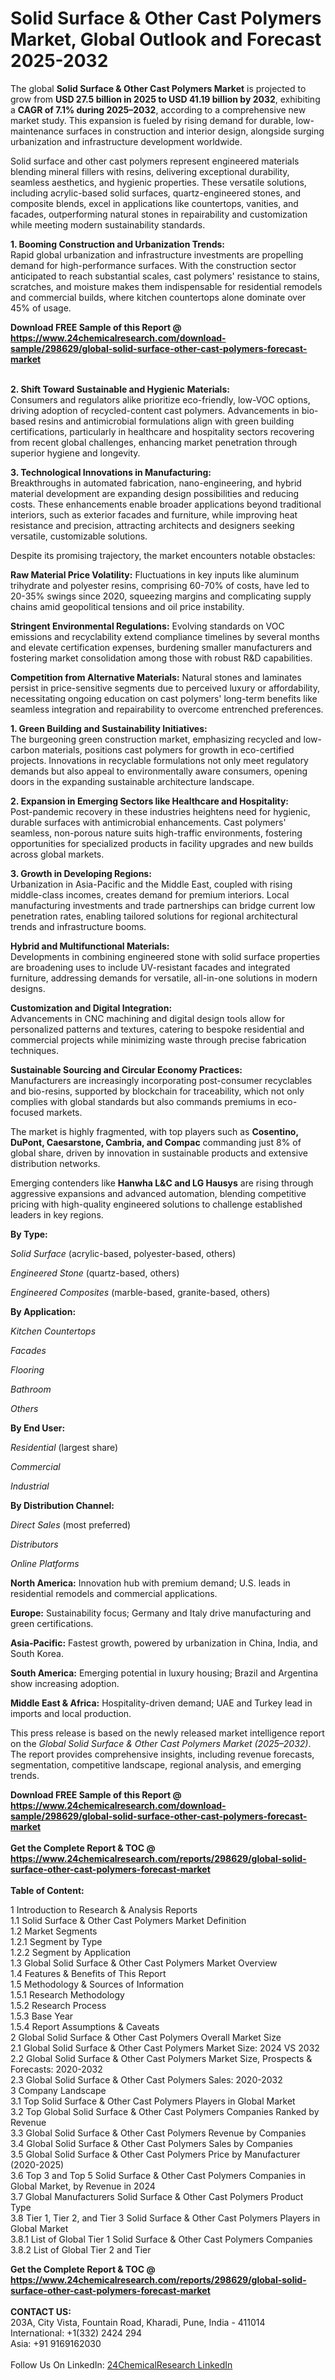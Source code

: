 <h1>Solid Surface &amp; Other Cast Polymers Market, Global Outlook and Forecast 2025-2032</h1><p>The global <strong>Solid Surface &amp; Other Cast Polymers Market</strong> is projected to grow from <strong>USD 27.5 billion in 2025 to USD 41.19 billion by 2032</strong>, exhibiting a <strong>CAGR of 7.1% during 2025–2032</strong>, according to a comprehensive new market study. This expansion is fueled by rising demand for durable, low-maintenance surfaces in construction and interior design, alongside surging urbanization and infrastructure development worldwide.</p><p>Solid surface and other cast polymers represent engineered materials blending mineral fillers with resins, delivering exceptional durability, seamless aesthetics, and hygienic properties. These versatile solutions, including acrylic-based solid surfaces, quartz-engineered stones, and composite blends, excel in applications like countertops, vanities, and facades, outperforming natural stones in repairability and customization while meeting modern sustainability standards.</p><p><strong>1. Booming Construction and Urbanization Trends:</strong><br>
Rapid global urbanization and infrastructure investments are propelling demand for high-performance surfaces. With the construction sector anticipated to reach substantial scales, cast polymers' resistance to stains, scratches, and moisture makes them indispensable for residential remodels and commercial builds, where kitchen countertops alone dominate over 45% of usage.</p><div><b>Download FREE Sample of this Report @ 
            <a href="https://www.24chemicalresearch.com/download-sample/298629/global-solid-surface-other-cast-polymers-forecast-market">
            https://www.24chemicalresearch.com/download-sample/298629/global-solid-surface-other-cast-polymers-forecast-market</a></b></div><br><p><strong>2. Shift Toward Sustainable and Hygienic Materials:</strong><br>
Consumers and regulators alike prioritize eco-friendly, low-VOC options, driving adoption of recycled-content cast polymers. Advancements in bio-based resins and antimicrobial formulations align with green building certifications, particularly in healthcare and hospitality sectors recovering from recent global challenges, enhancing market penetration through superior hygiene and longevity.</p><p><strong>3. Technological Innovations in Manufacturing:</strong><br>
Breakthroughs in automated fabrication, nano-engineering, and hybrid material development are expanding design possibilities and reducing costs. These enhancements enable broader applications beyond traditional interiors, such as exterior facades and furniture, while improving heat resistance and precision, attracting architects and designers seeking versatile, customizable solutions.</p><p>Despite its promising trajectory, the market encounters notable obstacles:</p><p><strong>Raw Material Price Volatility:</strong> Fluctuations in key inputs like aluminum trihydrate and polyester resins, comprising 60-70% of costs, have led to 20-35% swings since 2020, squeezing margins and complicating supply chains amid geopolitical tensions and oil price instability.</p><p><strong>Stringent Environmental Regulations:</strong> Evolving standards on VOC emissions and recyclability extend compliance timelines by several months and elevate certification expenses, burdening smaller manufacturers and fostering market consolidation among those with robust R&amp;D capabilities.</p><p><strong>Competition from Alternative Materials:</strong> Natural stones and laminates persist in price-sensitive segments due to perceived luxury or affordability, necessitating ongoing education on cast polymers' long-term benefits like seamless integration and repairability to overcome entrenched preferences.</p><p><strong>1. Green Building and Sustainability Initiatives:</strong><br>
The burgeoning green construction market, emphasizing recycled and low-carbon materials, positions cast polymers for growth in eco-certified projects. Innovations in recyclable formulations not only meet regulatory demands but also appeal to environmentally aware consumers, opening doors in the expanding sustainable architecture landscape.</p><p><strong>2. Expansion in Emerging Sectors like Healthcare and Hospitality:</strong><br>
Post-pandemic recovery in these industries heightens need for hygienic, durable surfaces with antimicrobial enhancements. Cast polymers' seamless, non-porous nature suits high-traffic environments, fostering opportunities for specialized products in facility upgrades and new builds across global markets.</p><p><strong>3. Growth in Developing Regions:</strong><br>
Urbanization in Asia-Pacific and the Middle East, coupled with rising middle-class incomes, creates demand for premium interiors. Local manufacturing investments and trade partnerships can bridge current low penetration rates, enabling tailored solutions for regional architectural trends and infrastructure booms.</p><p><strong>Hybrid and Multifunctional Materials:</strong><br>
	Developments in combining engineered stone with solid surface properties are broadening uses to include UV-resistant facades and integrated furniture, addressing demands for versatile, all-in-one solutions in modern designs.</p><p><strong>Customization and Digital Integration:</strong><br>
	Advancements in CNC machining and digital design tools allow for personalized patterns and textures, catering to bespoke residential and commercial projects while minimizing waste through precise fabrication techniques.</p><p><strong>Sustainable Sourcing and Circular Economy Practices:</strong><br>
	Manufacturers are increasingly incorporating post-consumer recyclables and bio-resins, supported by blockchain for traceability, which not only complies with global standards but also commands premiums in eco-focused markets.</p><p>The market is highly fragmented, with top players such as <strong>Cosentino, DuPont, Caesarstone, Cambria, and Compac</strong> commanding just 8% of global share, driven by innovation in sustainable products and extensive distribution networks.</p><p>Emerging contenders like <strong>Hanwha L&amp;C and LG Hausys</strong> are rising through aggressive expansions and advanced automation, blending competitive pricing with high-quality engineered solutions to challenge established leaders in key regions.</p><p><strong>By Type:</strong></p><p><em>Solid Surface</em> (acrylic-based, polyester-based, others)</p><p><em>Engineered Stone</em> (quartz-based, others)</p><p><em>Engineered Composites</em> (marble-based, granite-based, others)</p><p><strong>By Application:</strong></p><p><em>Kitchen Countertops</em></p><p><em>Facades</em></p><p><em>Flooring</em></p><p><em>Bathroom</em></p><p><em>Others</em></p><p><strong>By End User:</strong></p><p><em>Residential</em> (largest share)</p><p><em>Commercial</em></p><p><em>Industrial</em></p><p><strong>By Distribution Channel:</strong></p><p><em>Direct Sales</em> (most preferred)</p><p><em>Distributors</em></p><p><em>Online Platforms</em></p><p><strong>North America:</strong> Innovation hub with premium demand; U.S. leads in residential remodels and commercial applications.</p><p><strong>Europe:</strong> Sustainability focus; Germany and Italy drive manufacturing and green certifications.</p><p><strong>Asia-Pacific:</strong> Fastest growth, powered by urbanization in China, India, and South Korea.</p><p><strong>South America:</strong> Emerging potential in luxury housing; Brazil and Argentina show increasing adoption.</p><p><strong>Middle East &amp; Africa:</strong> Hospitality-driven demand; UAE and Turkey lead in imports and local production.</p><p>This press release is based on the newly released market intelligence report on the <em>Global Solid Surface &amp; Other Cast Polymers Market (2025–2032)</em>. The report provides comprehensive insights, including revenue forecasts, segmentation, competitive landscape, regional analysis, and emerging trends.</p><div><b>Download FREE Sample of this Report @ 
            <a href="https://www.24chemicalresearch.com/download-sample/298629/global-solid-surface-other-cast-polymers-forecast-market">
            https://www.24chemicalresearch.com/download-sample/298629/global-solid-surface-other-cast-polymers-forecast-market</a></b></div><br><div><b>Get the Complete Report & TOC @ 
            <a href="https://www.24chemicalresearch.com/reports/298629/global-solid-surface-other-cast-polymers-forecast-market">
            https://www.24chemicalresearch.com/reports/298629/global-solid-surface-other-cast-polymers-forecast-market</a></b></div><br>
            <b>Table of Content:</b><p>1 Introduction to Research & Analysis Reports<br />
 1.1 Solid Surface & Other Cast Polymers Market Definition<br />
 1.2 Market Segments<br />
 1.2.1 Segment by Type<br />
 1.2.2 Segment by Application<br />
 1.3 Global Solid Surface & Other Cast Polymers Market Overview<br />
 1.4 Features & Benefits of This Report<br />
 1.5 Methodology & Sources of Information<br />
 1.5.1 Research Methodology<br />
 1.5.2 Research Process<br />
 1.5.3 Base Year<br />
 1.5.4 Report Assumptions & Caveats<br />
2 Global Solid Surface & Other Cast Polymers Overall Market Size<br />
 2.1 Global Solid Surface & Other Cast Polymers Market Size: 2024 VS 2032<br />
 2.2 Global Solid Surface & Other Cast Polymers Market Size, Prospects & Forecasts: 2020-2032<br />
 2.3 Global Solid Surface & Other Cast Polymers Sales: 2020-2032<br />
3 Company Landscape<br />
 3.1 Top Solid Surface & Other Cast Polymers Players in Global Market<br />
 3.2 Top Global Solid Surface & Other Cast Polymers Companies Ranked by Revenue<br />
 3.3 Global Solid Surface & Other Cast Polymers Revenue by Companies<br />
 3.4 Global Solid Surface & Other Cast Polymers Sales by Companies<br />
 3.5 Global Solid Surface & Other Cast Polymers Price by Manufacturer (2020-2025)<br />
 3.6 Top 3 and Top 5 Solid Surface & Other Cast Polymers Companies in Global Market, by Revenue in 2024<br />
 3.7 Global Manufacturers Solid Surface & Other Cast Polymers Product Type<br />
 3.8 Tier 1, Tier 2, and Tier 3 Solid Surface & Other Cast Polymers Players in Global Market<br />
 3.8.1 List of Global Tier 1 Solid Surface & Other Cast Polymers Companies<br />
 3.8.2 List of Global Tier 2 and Tier</p><div><b>Get the Complete Report & TOC @ 
            <a href="https://www.24chemicalresearch.com/reports/298629/global-solid-surface-other-cast-polymers-forecast-market">
            https://www.24chemicalresearch.com/reports/298629/global-solid-surface-other-cast-polymers-forecast-market</a></b></div><br><b>CONTACT US:</b><br>
            203A, City Vista, Fountain Road, Kharadi, Pune, India - 411014<br>
            International: +1(332) 2424 294<br>
            Asia: +91 9169162030 <br><br>
            Follow Us On LinkedIn: <a href="https://www.linkedin.com/company/24chemicalresearch/">24ChemicalResearch LinkedIn</a>